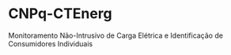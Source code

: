 # CNPq-CTEnerg
Monitoramento Não-Intrusivo de Carga Elétrica e Identificação de Consumidores Individuais
